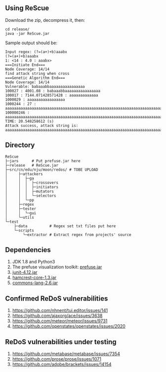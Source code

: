 ## Using ReScue
Download the zip, decompress it, then:
```
cd release/
java -jar ReScue.jar
```
Sample output should be:
```
Input regex: (?=(a+)+b)aaabx
(?=(a+)+b)aaabx
1: <14 : 4.0 : aaabx>
===Initiate End===
Node Coverage: 14/14
find attack string when cross
===Genetic Algorithm End===
Node Coverage: 14/14
Vulnerable: babaaabbaaaaaaaaaaaaaaaa
100027 : 4001.08 : babaaabbaaaaaaaaaaaaaaaa
100017 : 7144.071428571428 : aaaaaaaaaaaaa
1000029 : aaaaaaaaaaaaaaaaa
1000244 : 27 : aaaaaaaaaaaaaaaaaaaaaaaaaaaaaaaaaaaaaaaaaaaaaaaaaaaaaaaaaaaaaaaaaaaaaaaaaaaaaaaaaaaaaaaaaaaaaaaaaaaaaaaaaaaaaaaaaaaaaaaaaaaaa
100000246 : aaaaaaaaaaaaaaaaaaaaaaaaaaaaaaaaaaaaaaaaaaaaaaaaaaaaaaaaaaaaaaaaaaaaaaaaaaaaaaaaaaaaaaaaaaaaaaaaaaaaaaaaaaaaaaaaaaaaaaaaaaaaa
TIME: 20.548258612 (s)
Attack success, attack string is:
aaaaaaaaaaaaaaaaaaaaaaaaaaaaaaaaaaaaaaaaaaaaaaaaaaaaaaaaaaaaaaaaaaaaaaaaaaaaaaaaaaaaaaaaaaaaaaaaaaaaaaaaaaaaaaaaaaaaaaaaaaaaa
```

## Directory
```
ReScue
├─jars 		# Put prefuse.jar here
├─release	# ReScue.jar
├─src/cn/edu/nju/moon/redos/ # TOBE UPLOAD
│     ├─attackers
│     │  ├─ga
│     │  │  ├─crossovers
│     │  │  ├─initiators
│     │  │  ├─mutators
│     │  │  └─selectors
│     │  └─pp
│     ├─regex
│     ├─tester
│     │  └─gui
│     └─utils
└─test
	├─data			# Regex set txt files put here
	└─scripts
		└─extractor	# Extract regex from projects' source
```

## Dependencies
1. JDK 1.8 and Python3
2. The prefuse visualization toolkit: [prefuse.jar](http://prefuse.org/)
3. [junit-4.12.jar](http://search.maven.org/remotecontent?filepath=junit/junit/4.12/junit-4.12.jar)
4. [hamcrest-core-1.3.jar](http://search.maven.org/remotecontent?filepath=org/hamcrest/hamcrest-core/1.3/hamcrest-core-1.3.jar)
5. [commons-lang-2.6.jar](http://mirrors.hust.edu.cn/apache//commons/lang/binaries/commons-lang-2.6-bin.tar.gz)

## Confirmed ReDoS vulnerabilities
1. https://github.com/nhnent/tui.editor/issues/141
2. https://github.com/ajaxorg/ace/issues/3638
3. https://github.com/meteor/meteor/issues/9731
4. https://github.com/openstates/openstates/issues/2020

## ReDoS vulnerabilities under testing
1. https://github.com/metabase/metabase/issues/7354
2. https://github.com/prose/prose/issues/1071
3. https://github.com/adobe/brackets/issues/14154